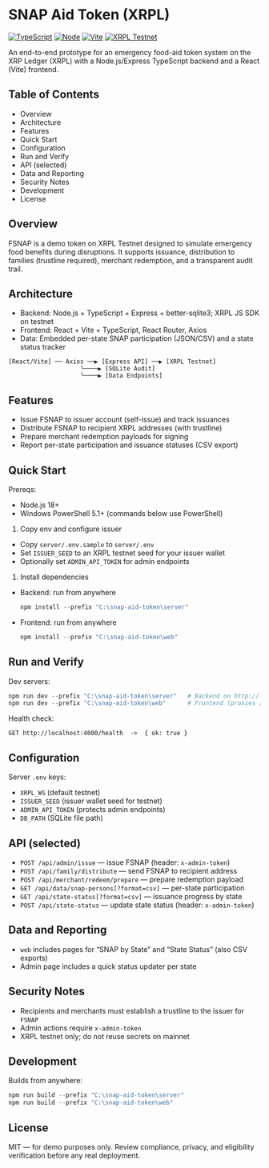 # SNAP Aid Token (XRPL)

[![TypeScript](https://img.shields.io/badge/TypeScript-5.x-3178C6?logo=typescript&logoColor=white)](https://www.typescriptlang.org/)
[![Node](https://img.shields.io/badge/Node-18%2B-339933?logo=node.js&logoColor=white)](https://nodejs.org/)
[![Vite](https://img.shields.io/badge/Vite-5.x-646CFF?logo=vite&logoColor=white)](https://vitejs.dev/)
[![XRPL Testnet](https://img.shields.io/badge/XRPL-Testnet-23292F?logo=ripple&logoColor=white)](https://xrpl.org/)

An end-to-end prototype for an emergency food-aid token system on the XRP Ledger (XRPL) with a Node.js/Express TypeScript backend and a React (Vite) frontend.

## Table of Contents

- Overview
- Architecture
- Features
- Quick Start
- Configuration
- Run and Verify
- API (selected)
- Data and Reporting
- Security Notes
- Development
- License

## Overview

FSNAP is a demo token on XRPL Testnet designed to simulate emergency food benefits during disruptions. It supports issuance, distribution to families (trustline required), merchant redemption, and a transparent audit trail.

## Architecture

- Backend: Node.js + TypeScript + Express + better-sqlite3; XRPL JS SDK on testnet
- Frontend: React + Vite + TypeScript, React Router, Axios
- Data: Embedded per-state SNAP participation (JSON/CSV) and a state status tracker

```text
[React/Vite] ── Axios ──▶ [Express API] ──▶ [XRPL Testnet]
                    ╰────▶ [SQLite Audit]
                    ╰────▶ [Data Endpoints]
```

## Features

- Issue FSNAP to issuer account (self-issue) and track issuances
- Distribute FSNAP to recipient XRPL addresses (with trustline)
- Prepare merchant redemption payloads for signing
- Report per-state participation and issuance statuses (CSV export)

## Quick Start

Prereqs:

- Node.js 18+
- Windows PowerShell 5.1+ (commands below use PowerShell)

1) Copy env and configure issuer

- Copy `server/.env.sample` to `server/.env`
- Set `ISSUER_SEED` to an XRPL testnet seed for your issuer wallet
- Optionally set `ADMIN_API_TOKEN` for admin endpoints

1) Install dependencies

- Backend: run from anywhere

  ```powershell
  npm install --prefix "C:\snap-aid-token\server"
  ```

- Frontend: run from anywhere

  ```powershell
  npm install --prefix "C:\snap-aid-token\web"
  ```

## Run and Verify

Dev servers:
 
```powershell
npm run dev --prefix "C:\snap-aid-token\server"   # Backend on http://localhost:4000
npm run dev --prefix "C:\snap-aid-token\web"      # Frontend (proxies /api to 4000)
```

Health check:

```text
GET http://localhost:4000/health  ->  { ok: true }
```

## Configuration

Server `.env` keys:

- `XRPL_WS` (default testnet)
- `ISSUER_SEED` (issuer wallet seed for testnet)
- `ADMIN_API_TOKEN` (protects admin endpoints)
- `DB_PATH` (SQLite file path)

## API (selected)

- `POST /api/admin/issue` — issue FSNAP (header: `x-admin-token`)
- `POST /api/family/distribute` — send FSNAP to recipient address
- `POST /api/merchant/redeem/prepare` — prepare redemption payload
- `GET /api/data/snap-persons[?format=csv]` — per-state participation
- `GET /api/state-status[?format=csv]` — issuance progress by state
- `POST /api/state-status` — update state status (header: `x-admin-token`)

## Data and Reporting

- `web` includes pages for “SNAP by State” and “State Status” (also CSV exports)
- Admin page includes a quick status updater per state

## Security Notes

- Recipients and merchants must establish a trustline to the issuer for `FSNAP`
- Admin actions require `x-admin-token`
- XRPL testnet only; do not reuse secrets on mainnet

## Development

Builds from anywhere:

```powershell
npm run build --prefix "C:\snap-aid-token\server"
npm run build --prefix "C:\snap-aid-token\web"
```

## License

MIT — for demo purposes only. Review compliance, privacy, and eligibility verification before any real deployment.
